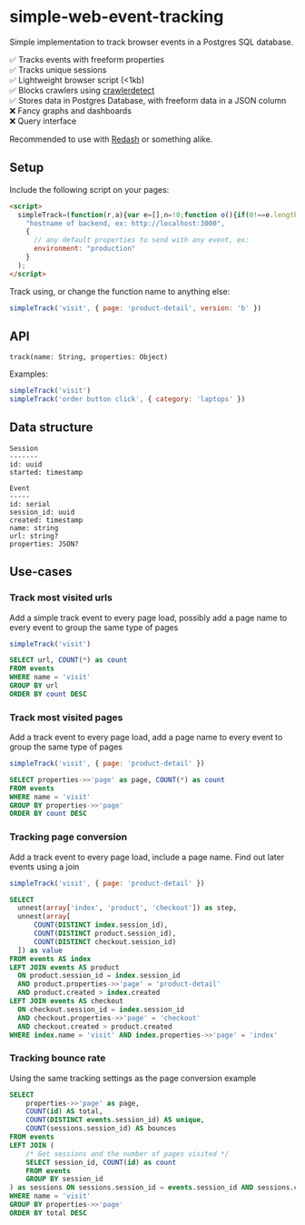 # simple-web-event-tracking

Simple implementation to track browser events in a Postgres SQL database.

✅ Tracks events with freeform properties  
✅ Tracks unique sessions  
✅ Lightweight browser script (<1kb)  
✅ Blocks crawlers using [crawlerdetect](https://github.com/moskrc/crawlerdetect)  
✅ Stores data in Postgres Database, with freeform data in a JSON column  
❌ Fancy graphs and dashboards  
❌ Query interface

Recommended to use with [Redash](https://github.com/getredash/redash) or something alike.

## Setup

Include the following script on your pages:

```html
<script>
  simpleTrack=(function(r,a){var e=[],n=!0;function o(){if(0!==e.length){n=!1;var a=new Image;a.onerror=o,a.src=r+"/image?d="+e.splice(0,1)[0]+"&r="+Math.floor(1e4*Math.random())}else n=!0}return function(r,t){var i={name:r,url:location.pathname+location.search,properties:Object.assign({},a||{},t)};e.push(btoa(JSON.stringify(i))),n&&o()}})(
    "hostname of backend, ex: http://localhost:3000",
    {
      // any default properties to send with any event, ex:
      environment: "production"
    }
  );
</script>
```

Track using, or change the function name to anything else:

```js
simpleTrack('visit', { page: 'product-detail', version: 'b' })
```

## API

`track(name: String, properties: Object)`

Examples:

```js
simpleTrack('visit')
simpleTrack('order button click', { category: 'laptops' })
```

## Data structure

```
Session
-------
id: uuid
started: timestamp
```

```
Event
-----
id: serial
session_id: uuid
created: timestamp
name: string
url: string?
properties: JSON?
```

## Use-cases

### Track most visited urls

Add a simple track event to every page load, possibly add a page name
to every event to group the same type of pages

```js
simpleTrack('visit')
```

```sql
SELECT url, COUNT(*) as count
FROM events
WHERE name = 'visit'
GROUP BY url
ORDER BY count DESC
```

### Track most visited pages

Add a track event to every page load, add a page name
to every event to group the same type of pages

```js
simpleTrack('visit', { page: 'product-detail' })
```

```sql
SELECT properties->>'page' as page, COUNT(*) as count
FROM events
WHERE name = 'visit'
GROUP BY properties->>'page'
ORDER BY count DESC
```

### Tracking page conversion

Add a track event to every page load, include a page name. Find
out later events using a join

```js
simpleTrack('visit', { page: 'product-detail' })
```

```sql
SELECT
  unnest(array['index', 'product', 'checkout']) as step,
  unnest(array[
      COUNT(DISTINCT index.session_id),
      COUNT(DISTINCT product.session_id),
      COUNT(DISTINCT checkout.session_id)
  ]) as value
FROM events AS index
LEFT JOIN events AS product
  ON product.session_id = index.session_id 
  AND product.properties->>'page' = 'product-detail'
  AND product.created > index.created
LEFT JOIN events AS checkout
  ON checkout.session_id = index.session_id 
  AND checkout.properties->>'page' = 'checkout'
  AND checkout.created > product.created
WHERE index.name = 'visit' AND index.properties->>'page' = 'index'
```

### Tracking bounce rate

Using the same tracking settings as the page conversion example

```sql
SELECT 
    properties->>'page' as page,
    COUNT(id) AS total,
    COUNT(DISTINCT events.session_id) AS unique,
    COUNT(sessions.session_id) AS bounces
FROM events
LEFT JOIN (
    /* Get sessions and the number of pages visited */
    SELECT session_id, COUNT(id) as count
    FROM events
    GROUP BY session_id
) as sessions ON sessions.session_id = events.session_id AND sessions.count = 1
WHERE name = 'visit'
GROUP BY properties->>'page'
ORDER BY total DESC
```
